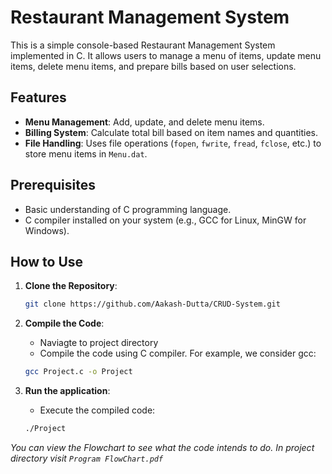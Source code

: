 # Restaurant Management System

This is a simple console-based Restaurant Management System implemented in C. It allows users to manage a menu of items, update menu items, delete menu items, and prepare bills based on user selections.

## Features

- **Menu Management**: Add, update, and delete menu items.
- **Billing System**: Calculate total bill based on item names and quantities.
- **File Handling**: Uses file operations (`fopen`, `fwrite`, `fread`, `fclose`, etc.) to store menu items in `Menu.dat`.

## Prerequisites

- Basic understanding of C programming language.
- C compiler installed on your system (e.g., GCC for Linux, MinGW for Windows).

## How to Use

1. **Clone the Repository**:
   ```bash
   git clone https://github.com/Aakash-Dutta/CRUD-System.git
   ```
2. **Compile the Code**:

   - Naviagte to project directory
   - Compile the code using C compiler. For example, we consider gcc:

   ```bash
   gcc Project.c -o Project
   ```

3. **Run the application**:

   - Execute the compiled code:

   ```bash
   ./Project
   ```

_You can view the Flowchart to see what the code intends to do. In project directory visit `Program FlowChart.pdf`_
